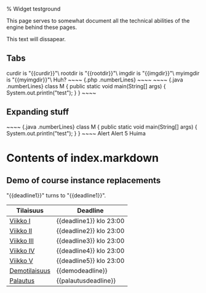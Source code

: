 % Widget testground
<!-- hidden! -->

This page serves to somewhat document all the technical abilities of
the engine behind these pages.

<comment>
This text will dissapear.
</comment>

## Tabs

<tabs nobox="true">
<tab title="Directories">
curdir is "{{curdir}}"\
rootdir is "{{rootdir}}"\
imgdir is "{{imgdir}}"\
myimgdir is "{{myimgdir}}"\

</tab>
<tab title="Stuff">
<box>Huh?</box>
</tab>
</tabs>

<tabs>
<tab title="PHP">
~~~~ {.php .numberLines}
<?php
  echo "test";
?>
~~~~
</tab>
<tab title="Java">
~~~~ {.java .numberLines}
class M {
  public static void main(String[] args) {
    System.out.println("test");
  }
}
~~~~
</tab>
</tabs>

## Expanding stuff

<expandable title="Open me">
~~~~ {.java .numberLines}
class M {
  public static void main(String[] args) {
    System.out.println("test");
  }
}
~~~~
</expandable>

<collapsible title="Close me">
<box>
<alert>Alert</alert>
<info>Alert</info>
<arvosanamaksimi>5</arvosanamaksimi>
<vaikeustaso>Huima</vaikeustaso>
</collapsible>
</box>

# Contents of index.markdown
<include src="index.markdown" />

## Demo of course instance replacements

"{\{deadline1}}" turns to "{{deadline1}}".

| Tilaisuus                                               | Deadline |
|---------------------------------------------------------|--------------------------------|
| [Viikko I]({{rootdir}}aikataulu/viikko1/index.html)     | {{deadline1}} klo 23:00        |
| [Viikko II]({{rootdir}}aikataulu/viikko2/index.html)    | {{deadline2}} klo 23:00        |
| [Viikko III]({{rootdir}}aikataulu/viikko3/index.html)   | {{deadline3}} klo 23:00        |
| [Viikko IV]({{rootdir}}aikataulu/viikko4/index.html)    | {{deadline4}} klo 23:00        |
| [Viikko V]({{rootdir}}aikataulu/viikko5/index.html)     | {{deadline5}} klo 23:00        |
| [Demotilaisuus]({{rootdir}}aikataulu/demo.html)         | {{demodeadline}}               |
| [Palautus]({{rootdir}}aikataulu/palautus.html)          | {{palautusdeadline}}           |
